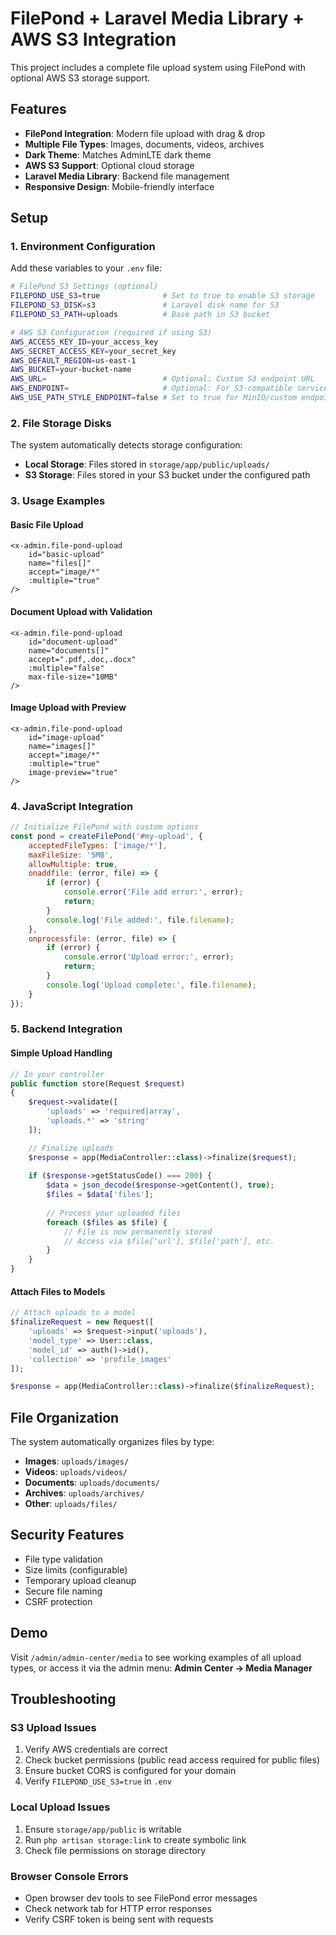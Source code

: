 # FilePond + Laravel Media Library + AWS S3 Integration

This project includes a complete file upload system using FilePond with optional AWS S3 storage support.

## Features

- **FilePond Integration**: Modern file upload with drag & drop
- **Multiple File Types**: Images, documents, videos, archives
- **Dark Theme**: Matches AdminLTE dark theme
- **AWS S3 Support**: Optional cloud storage
- **Laravel Media Library**: Backend file management
- **Responsive Design**: Mobile-friendly interface

## Setup

### 1. Environment Configuration

Add these variables to your `.env` file:

```bash
# FilePond S3 Settings (optional)
FILEPOND_USE_S3=true              # Set to true to enable S3 storage
FILEPOND_S3_DISK=s3               # Laravel disk name for S3
FILEPOND_S3_PATH=uploads          # Base path in S3 bucket

# AWS S3 Configuration (required if using S3)
AWS_ACCESS_KEY_ID=your_access_key
AWS_SECRET_ACCESS_KEY=your_secret_key
AWS_DEFAULT_REGION=us-east-1
AWS_BUCKET=your-bucket-name
AWS_URL=                          # Optional: Custom S3 endpoint URL
AWS_ENDPOINT=                     # Optional: For S3-compatible services
AWS_USE_PATH_STYLE_ENDPOINT=false # Set to true for MinIO/custom endpoints
```

### 2. File Storage Disks

The system automatically detects storage configuration:

- **Local Storage**: Files stored in `storage/app/public/uploads/`
- **S3 Storage**: Files stored in your S3 bucket under the configured path

### 3. Usage Examples

#### Basic File Upload

```blade
<x-admin.file-pond-upload 
    id="basic-upload"
    name="files[]"
    accept="image/*"
    :multiple="true"
/>
```

#### Document Upload with Validation

```blade
<x-admin.file-pond-upload 
    id="document-upload"
    name="documents[]"
    accept=".pdf,.doc,.docx"
    :multiple="false"
    max-file-size="10MB"
/>
```

#### Image Upload with Preview

```blade
<x-admin.file-pond-upload 
    id="image-upload"
    name="images[]"
    accept="image/*"
    :multiple="true"
    image-preview="true"
/>
```

### 4. JavaScript Integration

```javascript
// Initialize FilePond with custom options
const pond = createFilePond('#my-upload', {
    acceptedFileTypes: ['image/*'],
    maxFileSize: '5MB',
    allowMultiple: true,
    onaddfile: (error, file) => {
        if (error) {
            console.error('File add error:', error);
            return;
        }
        console.log('File added:', file.filename);
    },
    onprocessfile: (error, file) => {
        if (error) {
            console.error('Upload error:', error);
            return;
        }
        console.log('Upload complete:', file.filename);
    }
});
```

### 5. Backend Integration

#### Simple Upload Handling

```php
// In your controller
public function store(Request $request)
{
    $request->validate([
        'uploads' => 'required|array',
        'uploads.*' => 'string'
    ]);

    // Finalize uploads
    $response = app(MediaController::class)->finalize($request);
    
    if ($response->getStatusCode() === 200) {
        $data = json_decode($response->getContent(), true);
        $files = $data['files'];
        
        // Process your uploaded files
        foreach ($files as $file) {
            // File is now permanently stored
            // Access via $file['url'], $file['path'], etc.
        }
    }
}
```

#### Attach Files to Models

```php
// Attach uploads to a model
$finalizeRequest = new Request([
    'uploads' => $request->input('uploads'),
    'model_type' => User::class,
    'model_id' => auth()->id(),
    'collection' => 'profile_images'
]);

$response = app(MediaController::class)->finalize($finalizeRequest);
```

## File Organization

The system automatically organizes files by type:

- **Images**: `uploads/images/`
- **Videos**: `uploads/videos/`
- **Documents**: `uploads/documents/`
- **Archives**: `uploads/archives/`
- **Other**: `uploads/files/`

## Security Features

- File type validation
- Size limits (configurable)
- Temporary upload cleanup
- Secure file naming
- CSRF protection

## Demo

Visit `/admin/admin-center/media` to see working examples of all upload types, or access it via the admin menu:
**Admin Center → Media Manager**

## Troubleshooting

### S3 Upload Issues

1. Verify AWS credentials are correct
2. Check bucket permissions (public read access required for public files)
3. Ensure bucket CORS is configured for your domain
4. Verify `FILEPOND_USE_S3=true` in `.env`

### Local Upload Issues

1. Ensure `storage/app/public` is writable
2. Run `php artisan storage:link` to create symbolic link
3. Check file permissions on storage directory

### Browser Console Errors

- Open browser dev tools to see FilePond error messages
- Check network tab for HTTP error responses
- Verify CSRF token is being sent with requests
